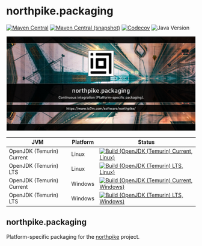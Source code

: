 northpike.packaging
===

[![Maven Central](https://img.shields.io/maven-central/v/com.io7m.northpike.packaging/com.io7m.northpike.packaging.svg?style=flat-square)](http://search.maven.org/#search%7Cga%7C1%7Cg%3A%22com.io7m.northpike.packaging%22)
[![Maven Central (snapshot)](https://img.shields.io/nexus/s/com.io7m.northpike.packaging/com.io7m.northpike.packaging?server=https%3A%2F%2Fs01.oss.sonatype.org&style=flat-square)](https://s01.oss.sonatype.org/content/repositories/snapshots/com/io7m/northpike/packaging/)
[![Codecov](https://img.shields.io/codecov/c/github/io7m-com/northpike.packaging.svg?style=flat-square)](https://codecov.io/gh/io7m-com/northpike.packaging)
![Java Version](https://img.shields.io/badge/21-java?label=java&color=007fff)

![com.io7m.northpike.packaging](./src/site/resources/northpike.packaging.jpg?raw=true)

| JVM | Platform | Status |
|-----|----------|--------|
| OpenJDK (Temurin) Current | Linux | [![Build (OpenJDK (Temurin) Current, Linux)](https://img.shields.io/github/actions/workflow/status/io7m-com/northpike.packaging/main.linux.temurin.current.yml)](https://www.github.com/io7m-com/northpike.packaging/actions?query=workflow%3Amain.linux.temurin.current)|
| OpenJDK (Temurin) LTS | Linux | [![Build (OpenJDK (Temurin) LTS, Linux)](https://img.shields.io/github/actions/workflow/status/io7m-com/northpike.packaging/main.linux.temurin.lts.yml)](https://www.github.com/io7m-com/northpike.packaging/actions?query=workflow%3Amain.linux.temurin.lts)|
| OpenJDK (Temurin) Current | Windows | [![Build (OpenJDK (Temurin) Current, Windows)](https://img.shields.io/github/actions/workflow/status/io7m-com/northpike.packaging/main.windows.temurin.current.yml)](https://www.github.com/io7m-com/northpike.packaging/actions?query=workflow%3Amain.windows.temurin.current)|
| OpenJDK (Temurin) LTS | Windows | [![Build (OpenJDK (Temurin) LTS, Windows)](https://img.shields.io/github/actions/workflow/status/io7m-com/northpike.packaging/main.windows.temurin.lts.yml)](https://www.github.com/io7m-com/northpike.packaging/actions?query=workflow%3Amain.windows.temurin.lts)|

## northpike.packaging

Platform-specific packaging for the [northpike](https://www.github.com/io7m-com/northpike)
project.



